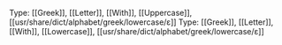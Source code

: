 Type: [[Greek]], [[Letter]], [[With]], [[Uppercase]], [[usr/share/dict/alphabet/greek/lowercase/ε]]
Type: [[Greek]], [[Letter]], [[With]], [[Lowercase]], [[usr/share/dict/alphabet/greek/lowercase/ε]]
